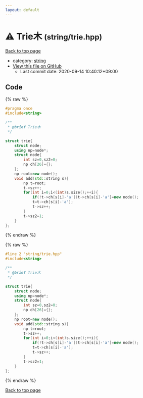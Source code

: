 ```yaml
---
layout: default
---
```


<!-- mathjax config similar to math.stackexchange -->
<script type="text/javascript" async
  src="https://cdnjs.cloudflare.com/ajax/libs/mathjax/2.7.5/MathJax.js?config=TeX-MML-AM_CHTML">
</script>
<script type="text/x-mathjax-config">
  MathJax.Hub.Config({
    TeX: { equationNumbers: { autoNumber: "AMS" }},
    tex2jax: {
      inlineMath: [ ['$','$'] ],
      processEscapes: true
    },
    "HTML-CSS": { matchFontHeight: false },
    displayAlign: "left",
    displayIndent: "2em"
  });
</script>

<script type="text/javascript" src="https://cdnjs.cloudflare.com/ajax/libs/jquery/3.4.1/jquery.min.js"></script>
<script src="https://cdn.jsdelivr.net/npm/jquery-balloon-js@1.1.2/jquery.balloon.min.js" integrity="sha256-ZEYs9VrgAeNuPvs15E39OsyOJaIkXEEt10fzxJ20+2I=" crossorigin="anonymous"></script>
<script type="text/javascript" src="../../assets/js/copy-button.js"></script>
<link rel="stylesheet" href="../../assets/css/copy-button.css" />


# :warning: Trie木 <small>(string/trie.hpp)</small>

<a href="../../index.html">Back to top page</a>

* category: <a href="../../index.html#b45cffe084dd3d20d928bee85e7b0f21">string</a>
* <a href="{{ site.github.repository_url }}/blob/master/string/trie.hpp">View this file on GitHub</a>
    - Last commit date: 2020-09-14 10:40:12+09:00




## Code

<a id="unbundled"></a>
{% raw %}
```cpp
#pragma once
#include<string>

/**
 * @brief Trie木
 */

struct trie{
    struct node;
    using np=node*;
    struct node{
        int sz=0,sz2=0;
        np ch[26]={};
    };
    np root=new node();
    void add(std::string s){
        np t=root;
        t->sz++;
        for(int i=0;i<(int)s.size();++i){
            if(!t->ch[s[i]-'a'])t->ch[s[i]-'a']=new node();
            t=t->ch[s[i]-'a'];
            t->sz++;
        }
        t->sz2=1;
    }
};
```
{% endraw %}

<a id="bundled"></a>
{% raw %}
```cpp
#line 2 "string/trie.hpp"
#include<string>

/**
 * @brief Trie木
 */

struct trie{
    struct node;
    using np=node*;
    struct node{
        int sz=0,sz2=0;
        np ch[26]={};
    };
    np root=new node();
    void add(std::string s){
        np t=root;
        t->sz++;
        for(int i=0;i<(int)s.size();++i){
            if(!t->ch[s[i]-'a'])t->ch[s[i]-'a']=new node();
            t=t->ch[s[i]-'a'];
            t->sz++;
        }
        t->sz2=1;
    }
};

```
{% endraw %}

<a href="../../index.html">Back to top page</a>

